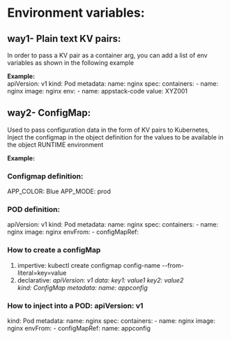 # Environment variables: 

## way1- Plain text KV pairs: 
In order to pass a KV pair as a container arg, you can add a list of env variables as shown in the following example

**Example:**  
apiVersion: v1
kind: Pod
metadata: 
    name: nginx
spec: 
    containers:
      - name: nginx
        image: nginx
        env: 
         - name: appstack-code
           value: XYZ001
        

## way2- ConfigMap:
Used to pass configuration data in the form of KV pairs to Kubernetes, Inject the configmap in the object definition for the values to be available in the object RUNTIME environment 


**Example:** 
### Configmap definition: 
APP_COLOR: Blue
APP_MODE: prod

### POD definition: 
apiVersion: v1
kind: Pod
metadata: 
    name: nginx
spec: 
    containers:
      - name: nginx
        image: nginx
        envFrom: 
         - configMapRef:


### How to create a configMap

1. impertive: kubectl create configmap config-name --from-literal=key=value 
2. declarative: 
        *apiVersion: v1*
        *data:*
          *key1: value1*
          *key2: value2*       
        *kind: ConfigMap*
        *metadata:*
            *name: appconfig*

### How to inject into a POD: apiVersion: v1
kind: Pod
metadata: 
    name: nginx
spec: 
    containers:
      - name: nginx
        image: nginx
        envFrom:
        - configMapRef:
          name: appconfig 


